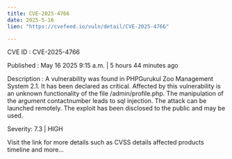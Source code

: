 ```yaml
---
title: CVE-2025-4766
date: 2025-5-16
lien: "https://cvefeed.io/vuln/detail/CVE-2025-4766"

---
```


CVE ID : CVE-2025-4766

Published :  May 16
2025
9:15 a.m. | 5 hours
44 minutes ago

Description : A vulnerability was found in PHPGurukul Zoo Management System 2.1. It has been declared as critical. Affected by this vulnerability is an unknown functionality of the file /admin/profile.php. The manipulation of the argument contactnumber leads to sql injection. The attack can be launched remotely. The exploit has been disclosed to the public and may be used.

Severity: 7.3 | HIGH

Visit the link for more details
such as CVSS details
affected products
timeline
and more...
